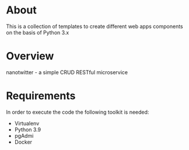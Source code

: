 About
======
This is a collection of templates to create different web apps components on the basis of Python 3.x

Overview
=========

nanotwitter - a simple CRUD RESTful microservice


Requirements
=============

In order to execute the code the following toolkit is needed:

- Virtualenv
- Python 3.9
- pgAdmi
- Docker
